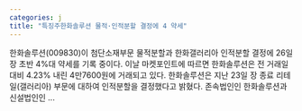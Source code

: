 ```yaml
---
categories: j
title: "특징주한화솔루션 물적·인적분할 결정에 4 약세"
---
```

 한화솔루션(009830)이 첨단소재부문 물적분할과 한화갤러리아 인적분할 결정에 26일 장 초반 4%대 약세를 기록 중이다. 이날 마켓포인트에 따르면 한화솔루션은 전 거래일 대비 4.23% 내린 4만7600원에 거래되고 있다. 한화솔루션은 지난 23일 장 종료 리테일(갤러리아) 부문에 대하여 인적분할을 결정했다고 밝혔다. 존속법인인 한화솔루션과 신설법인인 ...